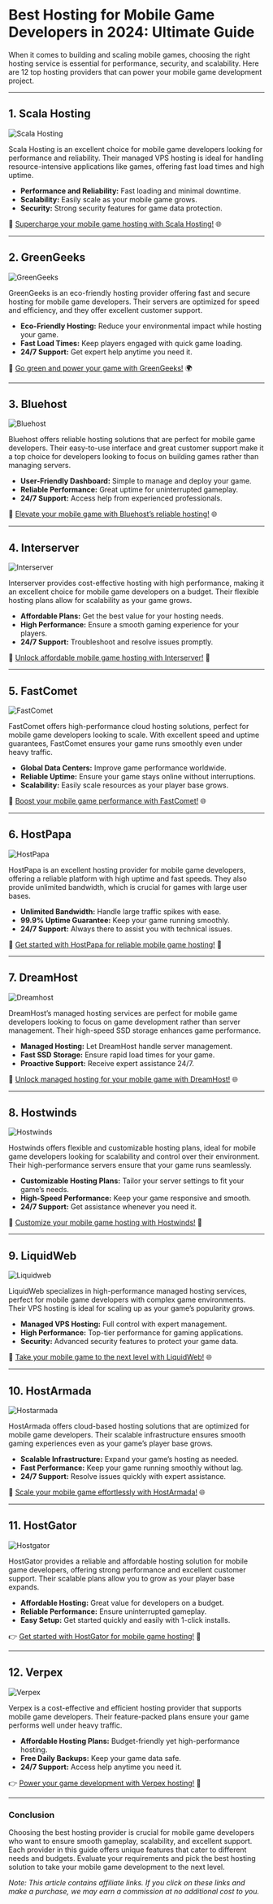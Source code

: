 # Best Hosting for Mobile Game Developers in 2024: Ultimate Guide

When it comes to building and scaling mobile games, choosing the right hosting service is essential for performance, security, and scalability. Here are 12 top hosting providers that can power your mobile game development project.

---

## 1. Scala Hosting

![Scala Hosting](https://i.imgur.com/uJ5JIK3.png "Scala Web Hosting")

Scala Hosting is an excellent choice for mobile game developers looking for performance and reliability. Their managed VPS hosting is ideal for handling resource-intensive applications like games, offering fast load times and high uptime.

- **Performance and Reliability:** Fast loading and minimal downtime.
- **Scalability:** Easily scale as your mobile game grows.
- **Security:** Strong security features for game data protection.

🚀 [Supercharge your mobile game hosting with Scala Hosting!](https://snipitx.com/scala-jy) 🌐

---

## 2. GreenGeeks

![GreenGeeks](https://i.imgur.com/eEwuntu.jpg "GreenGeeks Hosting")

GreenGeeks is an eco-friendly hosting provider offering fast and secure hosting for mobile game developers. Their servers are optimized for speed and efficiency, and they offer excellent customer support.

- **Eco-Friendly Hosting:** Reduce your environmental impact while hosting your game.
- **Fast Load Times:** Keep players engaged with quick game loading.
- **24/7 Support:** Get expert help anytime you need it.

🌿 [Go green and power your game with GreenGeeks!](https://snipitx.com/greengeeks-jy) 🌍

---

## 3. Bluehost

![Bluehost](https://i.imgur.com/PasFF9E.jpeg "Bluehost Hosting")

Bluehost offers reliable hosting solutions that are perfect for mobile game developers. Their easy-to-use interface and great customer support make it a top choice for developers looking to focus on building games rather than managing servers.

- **User-Friendly Dashboard:** Simple to manage and deploy your game.
- **Reliable Performance:** Great uptime for uninterrupted gameplay.
- **24/7 Support:** Access help from experienced professionals.

🚀 [Elevate your mobile game with Bluehost’s reliable hosting!](https://snipitx.com/bluehost-jy) 🌐

---

## 4. Interserver

![Interserver](https://i.imgur.com/OM5dOEW.jpeg "Interserver Hosting")

Interserver provides cost-effective hosting with high performance, making it an excellent choice for mobile game developers on a budget. Their flexible hosting plans allow for scalability as your game grows.

- **Affordable Plans:** Get the best value for your hosting needs.
- **High Performance:** Ensure a smooth gaming experience for your players.
- **24/7 Support:** Troubleshoot and resolve issues promptly.

💸 [Unlock affordable mobile game hosting with Interserver!](https://snipitx.com/interserver-jy) 🚀

---

## 5. FastComet

![FastComet](https://i.imgur.com/7qgXuWp.png "FastComet Hosting")

FastComet offers high-performance cloud hosting solutions, perfect for mobile game developers looking to scale. With excellent speed and uptime guarantees, FastComet ensures your game runs smoothly even under heavy traffic.

- **Global Data Centers:** Improve game performance worldwide.
- **Reliable Uptime:** Ensure your game stays online without interruptions.
- **Scalability:** Easily scale resources as your player base grows.

🚀 [Boost your mobile game performance with FastComet!](https://snipitx.com/fastcomet-jy) 🌐

---

## 6. HostPapa

![HostPapa](https://i.imgur.com/ouDTkvl.jpeg "HostPapa Hosting")

HostPapa is an excellent hosting provider for mobile game developers, offering a reliable platform with high uptime and fast speeds. They also provide unlimited bandwidth, which is crucial for games with large user bases.

- **Unlimited Bandwidth:** Handle large traffic spikes with ease.
- **99.9% Uptime Guarantee:** Keep your game running smoothly.
- **24/7 Support:** Always there to assist you with technical issues.

🌈 [Get started with HostPapa for reliable mobile game hosting!](https://snipitx.com/hostpapa-jy) 🚀

---

## 7. DreamHost

![Dreamhost](https://i.imgur.com/rXIg8ip.jpeg "Dreamhost Hosting")

DreamHost’s managed hosting services are perfect for mobile game developers looking to focus on game development rather than server management. Their high-speed SSD storage enhances game performance.

- **Managed Hosting:** Let DreamHost handle server management.
- **Fast SSD Storage:** Ensure rapid load times for your game.
- **Proactive Support:** Receive expert assistance 24/7.

🚀 [Unlock managed hosting for your mobile game with DreamHost!](https://snipitx.com/dreamhost-jy) 🌐

---

## 8. Hostwinds

![Hostwinds](https://i.imgur.com/53aSNXx.jpeg "Hostwinds Hosting")

Hostwinds offers flexible and customizable hosting plans, ideal for mobile game developers looking for scalability and control over their environment. Their high-performance servers ensure that your game runs seamlessly.

- **Customizable Hosting Plans:** Tailor your server settings to fit your game’s needs.
- **High-Speed Performance:** Keep your game responsive and smooth.
- **24/7 Support:** Get assistance whenever you need it.

🌟 [Customize your mobile game hosting with Hostwinds!](https://snipitx.com/hostwinds-jy) 🚀

---

## 9. LiquidWeb

![Liquidweb](https://i.imgur.com/4IvT9SC.jpeg "Liquidweb Hosting")

LiquidWeb specializes in high-performance managed hosting services, perfect for mobile game developers with complex game environments. Their VPS hosting is ideal for scaling up as your game’s popularity grows.

- **Managed VPS Hosting:** Full control with expert management.
- **High Performance:** Top-tier performance for gaming applications.
- **Security:** Advanced security features to protect your game data.

🚀 [Take your mobile game to the next level with LiquidWeb!](https://snipitx.com/liquidweb-jy) 🌐

---

## 10. HostArmada

![Hostarmada](https://i.imgur.com/KFbdf3o.jpeg "Hostarmada Hosting")

HostArmada offers cloud-based hosting solutions that are optimized for mobile game developers. Their scalable infrastructure ensures smooth gaming experiences even as your game’s player base grows.

- **Scalable Infrastructure:** Expand your game’s hosting as needed.
- **Fast Performance:** Keep your game running smoothly without lag.
- **24/7 Support:** Resolve issues quickly with expert assistance.

🚀 [Scale your mobile game effortlessly with HostArmada!](https://snipitx.com/hostarmada-jy) 🌐

---

## 11. HostGator

![Hostgator](https://i.imgur.com/BcVkH57.jpeg "Hostgator Hosting")

HostGator provides a reliable and affordable hosting solution for mobile game developers, offering strong performance and excellent customer support. Their scalable plans allow you to grow as your player base expands.

- **Affordable Hosting:** Great value for developers on a budget.
- **Reliable Performance:** Ensure uninterrupted gameplay.
- **Easy Setup:** Get started quickly and easily with 1-click installs.

👉 [Get started with HostGator for mobile game hosting!](https://snipitx.com/hostgator-jy) 💼

---

## 12. Verpex

![Verpex](https://i.imgur.com/6x5LhiS.jpeg "Verpex Hosting")

Verpex is a cost-effective and efficient hosting provider that supports mobile game developers. Their feature-packed plans ensure your game performs well under heavy traffic.

- **Affordable Hosting Plans:** Budget-friendly yet high-performance hosting.
- **Free Daily Backups:** Keep your game data safe.
- **24/7 Support:** Access help anytime you need it.

👉 [Power your game development with Verpex hosting!](https://snipitx.com/verpex-jy) 🚀

---

### Conclusion

Choosing the best hosting provider is crucial for mobile game developers who want to ensure smooth gameplay, scalability, and excellent support. Each provider in this guide offers unique features that cater to different needs and budgets. Evaluate your requirements and pick the best hosting solution to take your mobile game development to the next level.

*Note: This article contains affiliate links. If you click on these links and make a purchase, we may earn a commission at no additional cost to you.*
